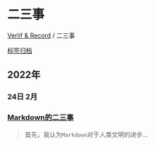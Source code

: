 # 二三事

[Verlif & Record](../readme.md) / 二三事

[标签归档](../tags.md)

## __2022年__

### 24日 __2月__

### [Markdown的二三事](../docs/二三事/Markdown的二三事.md)

> 首先，我认为`Markdown`对于人类文明的进步...

